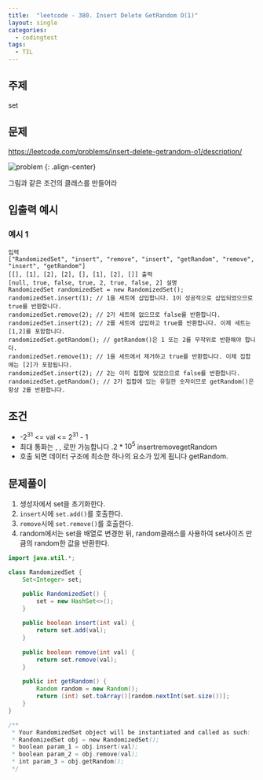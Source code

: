 ```yaml
---
title:  "leetcode - 380. Insert Delete GetRandom O(1)"
layout: single
categories:
  - codingtest
tags:
  - TIL
---
```


## 주제
set


## 문제
https://leetcode.com/problems/insert-delete-getrandom-o1/description/

![problem](https://github.com/user-attachments/assets/b32c91e3-de76-4198-85f2-34b299bb9186)
{: .align-center}

그림과 같은 조건의 클래스를 만들어라


## 입출력 예시
### 예시 1
```
입력 
["RandomizedSet", "insert", "remove", "insert", "getRandom", "remove", "insert", "getRandom"] 
[[], [1], [2], [2], [], [1], [2], []] 출력 
[null, true, false, true, 2, true, false, 2] 설명 
RandomizedSet randomizedSet = new RandomizedSet(); 
randomizedSet.insert(1); // 1을 세트에 삽입합니다. 1이 성공적으로 삽입되었으므로 true를 반환합니다. 
randomizedSet.remove(2); // 2가 세트에 없으므로 false를 반환합니다. 
randomizedSet.insert(2); // 2를 세트에 삽입하고 true를 반환합니다. 이제 세트는 [1,2]를 포함합니다. 
randomizedSet.getRandom(); // getRandom()은 1 또는 2를 무작위로 반환해야 합니다. 
randomizedSet.remove(1); // 1을 세트에서 제거하고 true를 반환합니다. 이제 집합에는 [2]가 포함됩니다. 
randomizedSet.insert(2); // 2는 이미 집합에 있었으므로 false를 반환합니다. 
randomizedSet.getRandom(); // 2가 집합에 있는 유일한 숫자이므로 getRandom()은 항상 2를 반환합니다.
```


## 조건
- -$2^{31}$ <= val <= $2^{31}$ - 1
- 최대 통화는 , , 로만 가능합니다 .2 * $10^5$ insertremovegetRandom
- 호출 되면 데이터 구조에 최소한 하나의 요소가 있게 됩니다 getRandom.

## 문제풀이
1. 생성자에서 set을 초기화한다.
2. `insert`시에 `set.add()`를 호출한다.
3. `remove`시에 `set.remove()`를 호출한다.
4. random에서는 set을 배열로 변경한 뒤, random클래스를 사용하여 set사이즈 만큼의 random한 값을 반환한다.


```java
import java.util.*;

class RandomizedSet {
    Set<Integer> set;

    public RandomizedSet() {
        set = new HashSet<>();
    }
    
    public boolean insert(int val) {
        return set.add(val);
    }
    
    public boolean remove(int val) {
        return set.remove(val);
    }
    
    public int getRandom() {
        Random random = new Random();
        return (int) set.toArray()[random.nextInt(set.size())];
    }
}

/**
 * Your RandomizedSet object will be instantiated and called as such:
 * RandomizedSet obj = new RandomizedSet();
 * boolean param_1 = obj.insert(val);
 * boolean param_2 = obj.remove(val);
 * int param_3 = obj.getRandom();
 */
```
